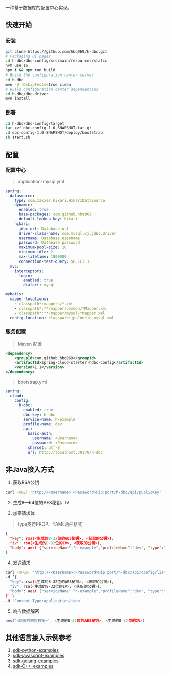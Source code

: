一种基于数据库的配置中心实现。



## 快速开始
### 安装
```bash
git clone https://github.com/hbq969/h-dbc.git
# Packaging UI pages
cd h-dbc/dbc-config/src/main/resources/static
nvm use 16 
npm i && npm run build
# Build the configuration center server
cd h-dbc 
mvn -U -DskipTests=true clean
# Build configuration center dependencies
cd h-dbc/dbc-driver
mvn install
```

### 部署
```bash
cd h-dbc/dbc-config/target
tar xvf dbc-config-1.0-SNAPSHOT.tar.gz
cd dbc-config-1.0-SNAPSHOT/deploy/bootstrap
sh start.sh
```





## 配置
### 配置中心
> application-mysql.yml
```yaml
spring:
  datasource:
    type: com.zaxxer.hikari.HikariDataSource
    dynamic:
      enabled: true
      base-packages: com.github.hbq969
      default-lookup-key: hikari
    hikari:
      jdbc-url: Database url
      driver-class-name: com.mysql.cj.jdbc.Driver
      username: Database username
      password: Database password
      maximum-pool-size: 10
      minimum-idle: 2
      max-lifetime: 1800000
      connection-test-query: SELECT 1
  mvc:
    interceptors:
      login:
        enabled: true
        dialect: mysql

mybatis:
  mapper-locations:
    - classpath*:mappers/*.xml
    - classpath*:**/mapper/common/*Mapper.xml
    - classpath*:**/mapper/mysql/*Mapper.xml
  config-location: classpath:jpaConfig-mysql.xml
```

### 服务配置

> Maven 配置
```xml
<dependency>
    <groupId>com.github.hbq969</groupId>
    <artifactId>spring-cloud-starter-hdbc-config</artifactId>
    <version>1.1</version>
</dependency>
```

> bootstrap.yml 
```yaml
spring:
  cloud:
    config:
      h-dbc:
        enabled: true
        dbc-key: h-dbc
        service-name: h-example
        profile-name: dev
        api:
          basic-auth:
            username: <Username>
            password: <Password>
          charset: utf-8
          url: http://localhost:30170/h-dbc
```



## 非Java接入方式
1. 获取RSA公钥
```bash
curl -XGET 'http://<Username>:<Password>@ip:port/h-dbc/api/publicKey'
```

2. 生成8—64位的AES秘钥、IV

3. 加密请求体
> type支持PROP、YAML两种格式
```json
{
  "key": rsa(<生成的8-32位的AES秘钥>, <获取的公钥>),
  "iv": rsa(<生成的8-32位的IV>, <获取的公钥>),
  "body": aes('{"serviceName":"h-example","profileName":"dev", "type":"YAML"}',<生成的8-32位的AES秘钥>, <生成的8-32位的IV>)
}
```

4. 发送请求
```bash
curl -XPOST 'http://<Username>:<Password>@ip:port/h-dbc/api/config/list' \
-d ‘{
  "key": rsa(<生成的8-32位的AES秘钥>, <获取的公钥>),
  "iv": rsa(<生成的8-32位的IV>, <获取的公钥>),
  "body": aes('{"serviceName":"h-example","profileName":"dev", "type":"YAML"}',<生成的8-32位的AES秘钥>, <生成的8-32位的IV>)
}’ \
-H 'Content-Type:application/json'
```
5. 响应数据解密
```javascript
aes('<加密的响应数据>', <生成的8-32位的AES秘钥>, <生成的8-32位的IV>)
```

## 其他语言接入示例参考

1. [sdk-python-examples](./sdk/python/dbc-sdk-python.zip)
2. [sdk-javascript-examples](./sdk/javascript/dbc-sdk-javascript.zip)
3. [sdk-golang-examples](./sdk/golang/dbc-sdk-golang.zip)
4. [sdk-C++-examples](./sdk/C++/dbc-sdk-C++.zip)

